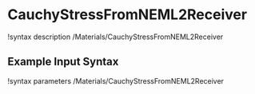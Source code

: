 # CauchyStressFromNEML2Receiver

!syntax description /Materials/CauchyStressFromNEML2Receiver

## Example Input Syntax

!syntax parameters /Materials/CauchyStressFromNEML2Receiver
